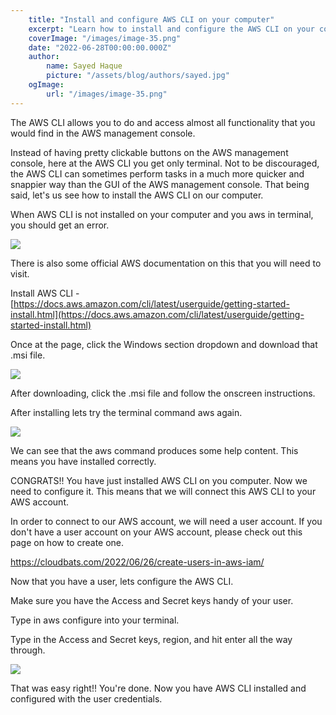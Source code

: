 ```yaml
---
    title: "Install and configure AWS CLI on your computer"
    excerpt: "Learn how to install and configure the AWS CLI on your computer, enabling you to manage AWS services directly from your terminal."
    coverImage: "/images/image-35.png"
    date: "2022-06-28T00:00:00.000Z"
    author:
        name: Sayed Haque
        picture: "/assets/blog/authors/sayed.jpg"
    ogImage:
        url: "/images/image-35.png"
---
```


The AWS CLI allows you to do and access almost all functionality that you would find in the AWS management console.

Instead of having pretty clickable buttons on the AWS management console, here at the AWS CLI you get only terminal. Not to be discouraged, the AWS CLI can sometimes perform tasks in a much more quicker and snappier way than the GUI of the AWS management console. That being said, let's us see how to install the AWS CLI on our computer.

When AWS CLI is not installed on your computer and you aws in terminal, you should get an error.

![](/images/image-35.png)

There is also some official AWS documentation on this that you will need to visit.

Install AWS CLI - [https://docs.aws.amazon.com/cli/latest/userguide/getting-started-install.html](https://docs.aws.amazon.com/cli/latest/userguide/getting-started-install.html)

Once at the page, click the Windows section dropdown and download that .msi file.

![](/images/image-36.png)

After downloading, click the .msi file and follow the onscreen instructions.

After installing lets try the terminal command aws again.

![](/images/image-37.png)

We can see that the aws command produces some help content. This means you have installed correctly.

CONGRATS!! You have just installed AWS CLI on you computer. Now we need to configure it. This means that we will connect this AWS CLI to your AWS account.

In order to connect to our AWS account, we will need a user account. If you don't have a user account on your AWS account, please check out this page on how to create one.

https://cloudbats.com/2022/06/26/create-users-in-aws-iam/

Now that you have a user, lets configure the AWS CLI.

Make sure you have the Access and Secret keys handy of your user.

Type in aws configure into your terminal.

Type in the Access and Secret keys, region, and hit enter all the way through.

![](/images/image-38.png)

That was easy right!! You're done. Now you have AWS CLI installed and configured with the user credentials.
